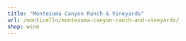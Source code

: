 ```yaml
---
title: "Montezuma Canyon Ranch & Vineyards"
url: /monticello/montezuma-canyon-ranch-and-vineyards/
shop: wine
---
```

